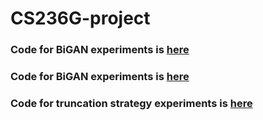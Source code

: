 # CS236G-project

### Code for BiGAN experiments is [here](https://github.com/a7b23/CS236G-project/tree/main/bigan_experiments)

### Code for BiGAN experiments is [here](https://github.com/a7b23/CS236G-project/tree/main/BigBiGAN-TensorFlow2.0)

### Code for truncation strategy experiments is [here](https://github.com/a7b23/CS236G-project/tree/main/truncation_experiments)



